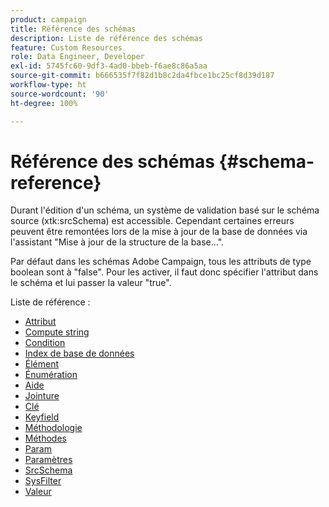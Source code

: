 ```yaml
---
product: campaign
title: Référence des schémas
description: Liste de référence des schémas
feature: Custom Resources
role: Data Engineer, Developer
exl-id: 5745fc60-9df3-4ad0-bbeb-f6ae8c86a5aa
source-git-commit: b666535f7f82d1b8c2da4fbce1bc25cf8d39d187
workflow-type: ht
source-wordcount: '90'
ht-degree: 100%

---
```


# Référence des schémas {#schema-reference}

Durant l&#39;édition d&#39;un schéma, un système de validation basé sur le schéma source (xtk:srcSchema) est accessible. Cependant certaines erreurs peuvent être remontées lors de la mise à jour de la base de données via l&#39;assistant &quot;Mise à jour de la structure de la base...&quot;.

Par défaut dans les schémas Adobe Campaign, tous les attributs de type boolean sont à &quot;false&quot;. Pour les activer, il faut donc spécifier l&#39;attribut dans le schéma et lui passer la valeur &quot;true&quot;.

Liste de référence :

* [Attribut](schema/attribute.md)
* [Compute string](schema/compute-string.md)
* [Condition](schema/condition.md)
* [Index de base de données](schema/db-index.md)
* [Élément](schema/element.md)
* [Énumération](schema/enumeration.md)
* [Aide](schema/help.md)
* [Jointure](schema/join.md)
* [Clé](schema/key.md)
* [Keyfield](schema/keyfield.md)
* [Méthodologie](schema/method.md)
* [Méthodes](schema/methods.md)
* [Param](schema/param.md)
* [Paramètres](schema/parameters.md)
* [SrcSchema](schema/srcschema.md)
* [SysFilter](schema/sysfilter.md)
* [Valeur](schema/value.md)
